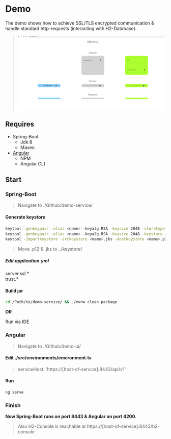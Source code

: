 # Demo
The demo shows how to achieve SSL/TLS encrypted communication &amp; handle standard http-requests (interacting with H2-Database).</br>
>![picture](https://github.com/nicholas-dietz/spring-boot_angular_demo/blob/master/GitHub/img/demo-ui.png)

## Requires
- Spring-Boot
  - Jdk 8
  - Maven
- [Angular](https://codeburst.io/how-to-build-an-angular-app-with-angular-cli-in-a-couple-of-minutes-43089d3ab272)
  - NPM
  - Angular CLI

## Start

### Spring-Boot

> Navigate to ./Github/demo-service/


#### Generate keystore
```sh
keytool -genkeypair -alias <name> -keyalg RSA -keysize 2048 -storetype PKCS12 <name>.p12 -validity 3650
keytool -genkeypair -alias <name> -keyalg RSA -keysize 2048 -keystore <name>.jks -validity 3650
keytool -importkeystore -srckeystore <name>.jks -destkeystore <name>.p12 -deststoretype pkcs12
```
> Move <name>.p12 & <name>.jks to ../keystore/

##### Edit application.yml
server.ssl.* </br>
trust.*

#### Build jar
```sh
cd /Path/to/demo-service/ && ./mvnw clean package
``` 

**OR**

Run via IDE


### Angular

> Navigate to ./Github/demo-ui/

#### Edit ./src/environments/environment.ts

> serviceHost: 'https://[host-of-service]:8443/api/v1'

#### Run

``` sh
ng serve
```

### Finish

**Now Spring-Boot runs on port 8443 & Angular on port 4200.**
 
 > Also H2-Console is reachable at https://[host-of-service]:8443/h2-console
